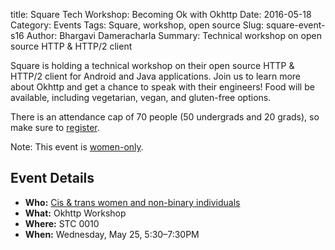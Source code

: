 title: Square Tech Workshop: Becoming Ok with Okhttp
Date: 2016-05-18
Category: Events
Tags: Square, workshop, open source
Slug: square-event-s16
Author: Bhargavi Dameracharla
Summary: Technical workshop on open source HTTP & HTTP/2 client

Square is holding a technical workshop on their open source HTTP & HTTP/2
client for Android and Java applications.
Join us to learn more about Okhttp and get a chance to speak with their
engineers!
Food will be available, including vegetarian, vegan, and gluten-free
options.

There is an attendance cap of 70 people (50 undergrads and 20 grads),
so make sure to [register](https://www.eventbrite.com/e/square-tech-workshop-becoming-ok-with-okhttp-tickets-25360009471).

Note: This event is [women-only]({filename}/pages/faq.md).

## Event Details ##

+ **Who:** [Cis & trans women and non-binary individuals]({filename}/pages/faq.md)
+ **What:** Okhttp Workshop
+ **Where:** STC 0010
+ **When:** Wednesday, May 25, 5:30&ndash;7:30PM

